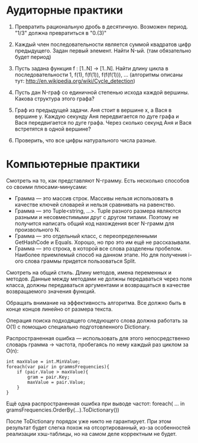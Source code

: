 ﻿
# Аудиторные практики

1. Превратить рациональную дробь в десятичную. Возможен период. "1/3" должна превратиться в "0.(3)"

2. Каждый член последовательности является суммой квадратов цифр предыдущего. Задан первый элемент. Найти N-ый.
(там обязательно будет период)

3. Пусть задана функция f : [1..N] → [1..N]. Найти длину цикла в последовательности 1, f(1), f(f(1)), f(f(f(1))), ...
(алгоритмы описаны тут: http://en.wikipedia.org/wiki/Cycle_detection)

4. Пусть дан N-граф со единичной степенью исхода каждой вершины. Какова структура этого графа?

5. Граф из предыдущей задачи. Аня стоит в вершине x, а Вася в вершине y. Каждую секунду Аня передвигается по дуге графа и Вася передвигается по дуге графа.
Через сколько секунд Аня и Вася встретятся в одной вершине?

6. Проверить, что все цифры натурального числа разные.

# Компьютерные практики

Смотреть на то, как представляют N-грамму. Есть несколько способов со своими плюсами-минусами:

* Грамма — это массив строк. Массивы нельзя использовать в качестве ключей словарей и нельзя сравнивать на равенство.
* Грамма — это Tuple<string, ...>. Tuple разного размера являются разными и несовместимыми друг с другом типами. 
Поэтому не получится написать общий код нахождения всег N-грамм для произвольного N.
* Грамма — это отдельный класс, с переопределенными GetHashCode и Equals. Хорошо, но про это им ещё не рассказывали.
* Грамма — это строка, в которой все слова разделены пробелом. Наиболее приемлемый способ на данном этапе. Но для получения i-ого слова граммы придется пользоваться Split.

Смотреть на общий стиль. Длину методов, имена переменных и методов. 
Данные между методами не должны передаваться через поля класса, должны передаваться аргументами
и возвращаться в качестве возвращаемого значения функций.

Обращать внимание на эффективность алгоритма. Все должно быть в конце концов линейно от размера текста.

Операция поиска подходящего следующего слова должна работать за O(1) с помощью специально подготовленного Dictionary.

Распространенная ошибка — использовать для этого непосредственно словарь грамма → частота, пробегаясь по нему каждый раз циклом за O(n):

	int maxValue = int.MinValue;
	foreach(var pair in grammsFrequencies){
		if (pair.Value > maxValue){
			gram = pair.Key;
			maxValue = pair.Value;
		}
	}

Ещё одна распространенная ошибка при выводе частот:
foreach( ... in gramsFrequencies.OrderBy(...).ToDictionary())

После ToDictionary порядок уже никто не гарантирует. При этом результат будет слегка похож на отсортированный, из-за особенностей реализации хэш-таблицы, но на самом деле корректным не будет.
